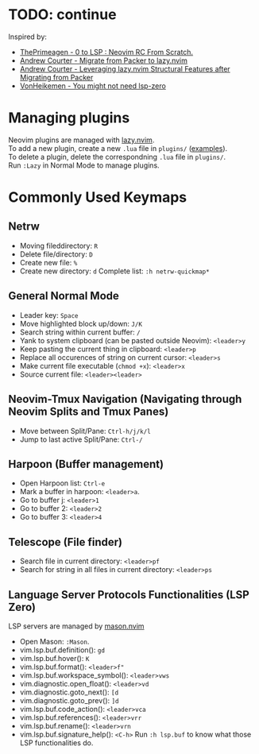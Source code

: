 # TODO: continue
Inspired by:
- [ThePrimeagen - 0 to LSP : Neovim RC From Scratch.](https://www.youtube.com/watch?v=w7i4amO_zaE)
- [Andrew Courter - Migrate from Packer to lazy.nvim](https://www.youtube.com/watch?v=cGZdvEIeiSg)
- [Andrew Courter - Leveraging lazy.nvim Structural Features after Migrating from Packer](https://www.youtube.com/watch?v=idIVVAvMSbM)
- [VonHeikemen - You might not need lsp-zero](https://lsp-zero.netlify.app/v3.x/blog/you-might-not-need-lsp-zero.html)

# Managing plugins
Neovim plugins are managed with [lazy.nvim](https://github.com/folke/lazy.nvim).\
To add a new plugin, create a new `.lua` file in `plugins/` ([examples](https://github.com/folke/lazy.nvim?tab=readme-ov-file#examples)).\
To delete a plugin, delete the correspondning `.lua` file in `plugins/`.\
Run `:Lazy` in Normal Mode to manage plugins.

# Commonly Used Keymaps
## Netrw
- Moving fileddirectory: `R`
- Delete file/directory: `D`
- Create new file: `%`
- Create new directory: `d`
Complete list: `:h netrw-quickmap*`

## General Normal Mode
- Leader key: `Space`
- Move highlighted block up/down: `J/K`
- Search string within current buffer: `/`
- Yank to system clipboard (can be pasted outside Neovim): `<leader>y`
- Keep pasting the current thing in clipboard: `<leader>p`
- Replace all occurences of string on current cursor: `<leader>s`
- Make current file executable (`chmod +x`): `<leader>x`
- Source current file: `<leader><leader>`

## Neovim-Tmux Navigation (Navigating through Neovim Splits and  Tmux Panes)
- Move between Split/Pane: `Ctrl-h/j/k/l`
- Jump to last active Split/Pane: `Ctrl-/`

## Harpoon (Buffer management)
- Open Harpoon list: `Ctrl-e`
- Mark a buffer in harpoon: `<leader>a`.
- Go to buffer j: `<leader>1`
- Go to buffer 2: `<leader>2`
- Go to buffer 3: `<leader>4`

## Telescope (File finder)
- Search file in current directory: `<leader>pf`
- Search for string in all files in current directory: `<leader>ps`

## Language Server Protocols Functionalities (LSP Zero)
LSP servers are managed by [mason.nvim](https://github.com/williamboman/mason.nvim)
- Open Mason: `:Mason`.
- vim.lsp.buf.definition(): `gd`
- vim.lsp.buf.hover(): `K`
- vim.lsp.buf.format(): `<leader>f"`
- vim.lsp.buf.workspace_symbol(): `<leader>vws`
- vim.diagnostic.open_float(): `<leader>vd`
- vim.diagnostic.goto_next(): `[d`
- vim.diagnostic.goto_prev(): `]d`
- vim.lsp.buf.code_action(): `<leader>vca`
- vim.lsp.buf.references(): `<leader>vrr`
- vim.lsp.buf.rename(): `<leader>vrn`
- vim.lsp.buf.signature_help(): `<C-h>`
Run `:h lsp.buf` to know what those LSP functionalities do.

